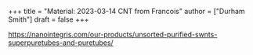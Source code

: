 +++
title = "Material: 2023-03-14 CNT from Francois"
author = ["Durham Smith"]
draft = false
+++

<https://nanointegris.com/our-products/unsorted-purified-swnts-superpuretubes-and-puretubes/>
